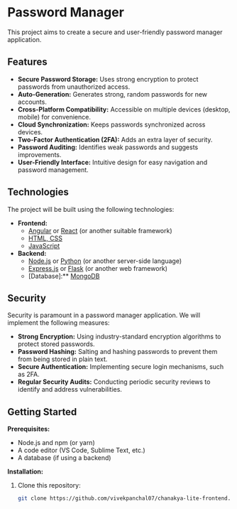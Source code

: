 # Password Manager

This project aims to create a secure and user-friendly password manager application.

## Features

* **Secure Password Storage:**  Uses strong encryption to protect passwords from unauthorized access.
* **Auto-Generation:**  Generates strong, random passwords for new accounts.
* **Cross-Platform Compatibility:**  Accessible on multiple devices (desktop, mobile) for convenience.
* **Cloud Synchronization:**  Keeps passwords synchronized across devices.
* **Two-Factor Authentication (2FA):**  Adds an extra layer of security.
* **Password Auditing:**  Identifies weak passwords and suggests improvements.
* **User-Friendly Interface:**  Intuitive design for easy navigation and password management.

## Technologies

The project will be built using the following technologies:

* **Frontend:**
    * [Angular](https://angular.io/) or [React](https://reactjs.org/) (or another suitable framework)
    * [HTML, CSS](https://www.w3schools.com/html/)
    * [JavaScript](https://www.javascript.com/)
* **Backend:**
    * [Node.js](https://nodejs.org/) or [Python](https://www.python.org/) (or another server-side language)
    * [Express.js](https://expressjs.com/) or [Flask](https://flask.palletsprojects.com/) (or another web framework)
    * [Database]:** [MongoDB](https://www.mongodb.com/)

## Security

Security is paramount in a password manager application. We will implement the following measures:

* **Strong Encryption:**  Using industry-standard encryption algorithms to protect stored passwords.
* **Password Hashing:**  Salting and hashing passwords to prevent them from being stored in plain text.
* **Secure Authentication:**  Implementing secure login mechanisms, such as 2FA.
* **Regular Security Audits:**  Conducting periodic security reviews to identify and address vulnerabilities.

## Getting Started

**Prerequisites:**

* Node.js and npm (or yarn)
* A code editor (VS Code, Sublime Text, etc.)
* A database (if using a backend)

**Installation:**

1. Clone this repository:
   ```bash
   git clone https://github.com/vivekpanchal07/chanakya-lite-frontend.git